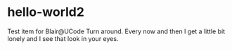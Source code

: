 # hello-world2
Test item for Blair@UCode
Turn around.  Every now and then I get a little bit lonely and I see that look in your eyes.
